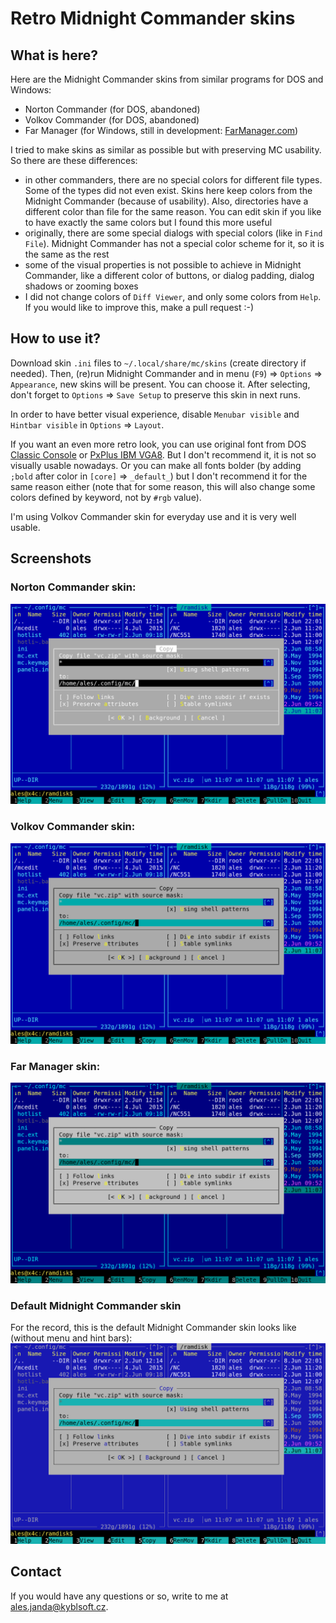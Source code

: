 # Retro Midnight Commander skins


## What is here?

Here are the Midnight Commander skins from similar programs for DOS and Windows:

* Norton Commander (for DOS, abandoned)
* Volkov Commander (for DOS, abandoned)
* Far Manager (for Windows, still in development: [FarManager.com](https://www.farmanager.com/))

I tried to make skins as similar as possible but with preserving MC usability. So there are these differences:

* in other commanders, there are no special colors for different file types. Some of the types did not even exist. Skins here keep colors from the Midnight Commander (because of usability). Also, directories have a different color than file for the same reason. You can edit skin if you like to have exactly the same colors but I found this more useful
* originally, there are some special dialogs with special colors (like in `Find File`). Midnight Commander has not a special color scheme for it, so it is the same as the rest
* some of the visual properties is not possible to achieve in Midnight Commander, like a different color of buttons, or dialog padding, dialog shadows or zooming boxes
* I did not change colors of `Diff Viewer`, and only some colors from `Help`. If you would like to improve this, make a pull request :-)


## How to use it?

Download skin `.ini` files to `~/.local/share/mc/skins` (create directory if needed). Then, (re)run Midnight Commander and in menu (`F9`) => `Options` => `Appearance`, new skins will be present. You can choose it. After selecting, don't forget to `Options` => `Save Setup` to preserve this skin in next runs.

In order to have better visual experience, disable `Menubar visible` and `Hintbar visible` in `Options` => `Layout`.

If you want an even more retro look, you can use original font from DOS [Classic Console](http://webdraft.hu/fonts/classic-console/) or [PxPlus IBM VGA8](https://int10h.org/oldschool-pc-fonts/fontlist/). But I don't recommend it, it is not so visually usable nowadays. Or you can make all fonts bolder (by adding `;bold` after color in `[core]` => `_default_`) but I don't recommend it for the same reason either (note that for some reason, this will also change some colors defined by keyword, not by `#rgb` value).

I'm using Volkov Commander skin for everyday use and it is very well usable.


## Screenshots

### Norton Commander skin:
![Norton Commander skin](screenshots/norton-commander.png)

### Volkov Commander skin:
![Volkov Commander skin](screenshots/volkov-commander.png)

### Far Manager skin:
![Far Manager skin](screenshots/far-manager.png)

### Default Midnight Commander skin
For the record, this is the default Midnight Commander skin looks like (without menu and hint bars):
![Midnight Commander skin](screenshots/midnight-commander.png)


## Contact

If you would have any questions or so, write to me at ales.janda@kyblsoft.cz.
